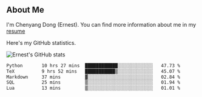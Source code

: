## About Me

I'm Chenyang Dong (Ernest). You can find more information about me in my [resume](https://github.com/ernestDong/resume)

Here's my GitHub statistics.

![Ernest's GitHub stats](https://github-readme-stats.vercel.app/api?username=ErnestDong&show_icons=true?count_private=true)

<!--START_SECTION:waka-->

```txt
Python       10 hrs 27 mins  ████████████░░░░░░░░░░░░░   47.73 %
TeX          9 hrs 52 mins   ███████████▒░░░░░░░░░░░░░   45.07 %
Markdown     37 mins         ▓░░░░░░░░░░░░░░░░░░░░░░░░   02.84 %
SQL          25 mins         ▒░░░░░░░░░░░░░░░░░░░░░░░░   01.94 %
Lua          13 mins         ▒░░░░░░░░░░░░░░░░░░░░░░░░   01.01 %
```

<!--END_SECTION:waka-->
